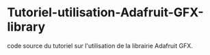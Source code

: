 # Tutoriel-utilisation-Adafruit-GFX-library
code source du tutoriel sur l'utilisation de la librairie Adafruit GFX. 
